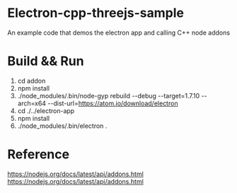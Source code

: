 # Electron-cpp-threejs-sample
An example code that demos the electron app and calling C++ node addons

# Build && Run

1. cd addon
2. npm install
3. ./node_modules/.bin/node-gyp rebuild --debug --target=1.7.10 --arch=x64 --dist-url=https://atom.io/download/electron
4. cd ./../electron-app
5. npm install
6. ./node_modules/.bin/electron .

# Reference
https://nodejs.org/docs/latest/api/addons.html  
https://nodejs.org/docs/latest/api/addons.html
